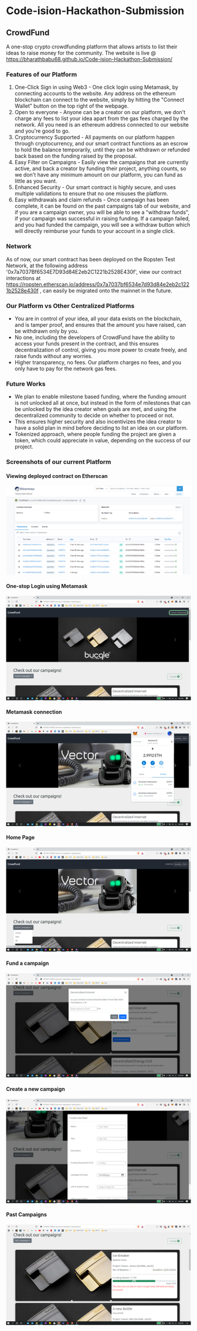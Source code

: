 # Code-ision-Hackathon-Submission

## CrowdFund 
A one-stop crypto crowdfunding platform that allows artists to list their ideas to raise money for the community. The website is live @ https://bharathbabu68.github.io/Code-ision-Hackathon-Submission/

### Features of our Platform
1. One-Click Sign in using Web3 - One click login using Metamask, by connecting accounts to the website. Any address on the ethereum blockchain can connect to the website, simply by hitting the "Connect Wallet" button on the top right of the webpage. 
2. Open to everyone - Anyone can be a creator on our platform, we don't charge any fees to list your idea apart from the gas fees charged by the network. All you need is an ethereum address connected to our website and you're good to go. 
3. Cryptocurrency Supported - All payments on our platform happen through cryptocurrency, and our smart contract functions as an escrow to hold the balance temporarily, until they can be withdrawn or refunded back based on the funding raised by the proposal. 
4. Easy Filter on Campaigns - Easily view the campaigns that are currently active, and back a creator by funding their project, anything counts, so we don't have any minimum amount on our platform, you can fund as little as you want. 
5. Enhanced Security - Our smart contract is highly secure, and uses multiple validations to ensure that no one misuses the platform. 
6. Easy withdrawals and claim refunds - Once  campaign has been complete, it can be found on the past campaigns tab of our website, and if you are a campaign owner, you will be able to see a "withdraw funds", if your campaign was successful in raising funding. If a campaign failed, and you had funded the campaign, you will see a withdraw button which will directly reimburse your funds to your account in a single click. 


### Network
As of now, our smart contract has been deployed on the Ropsten Test Network, at the following address '0x7a7037Bf6534E7D93d84E2eb2C1221b2528E430f', view our contract interactions at https://ropsten.etherscan.io/address/0x7a7037bf6534e7d93d84e2eb2c1221b2528e430f , can easily be migrated onto the mainnet in the future. 


### Our Platform vs Other Centralized Platforms
- You are in control of your idea, all your data exists on the blockchain, and is tamper proof, and ensures that the amount you have raised, can be withdrawn only by you. 
- No one, including the developers of CrowdFund have the ability to access your funds present in the contract, and this ensures decentralization of control, giving you more power to create freely, and raise funds without any worries. 
- Higher transparency, no fees. Our platform charges no fees, and you only have to pay for the network gas fees. 

### Future Works
- We plan to enable milestone based funding, where the funding amount is not unlocked all at once, but instead in the form of milestones that can be unlocked by the idea creator when goals are met, and using the decentralized community to decide on whether to proceed or not. 
- This ensures higher security and also incentivizes the idea creator to have a solid plan in mind before deciding to list an idea on our platform. 
- Tokenized approach, where people funding the project are given a token, which could appreciate in value, depending on the success of our project. 

### Screenshots of our current Platform
#### Viewing deployed contract on Etherscan
![Etherscan](https://github.com/bharathbabu68/Code-ision-Hackathon-Submission/blob/main/screenshots/ether_scan.png)
#### One-stop Login using Metamask
![Login](https://github.com/bharathbabu68/Code-ision-Hackathon-Submission/blob/main/screenshots/connect_metamask.png)
#### Metamask connection
![connection](https://github.com/bharathbabu68/Code-ision-Hackathon-Submission/blob/main/screenshots/metamask.png)
#### Home Page
![home](https://github.com/bharathbabu68/Code-ision-Hackathon-Submission/blob/main/screenshots/home.png)
#### Fund a campaign
![fund](https://github.com/bharathbabu68/Code-ision-Hackathon-Submission/blob/main/screenshots/fund_project.png)
#### Create a new campaign
![create](https://github.com/bharathbabu68/Code-ision-Hackathon-Submission/blob/main/screenshots/create_new_idea.png)
#### Past Campaigns
![past](https://github.com/bharathbabu68/Code-ision-Hackathon-Submission/blob/main/screenshots/past_campaigns.png)
